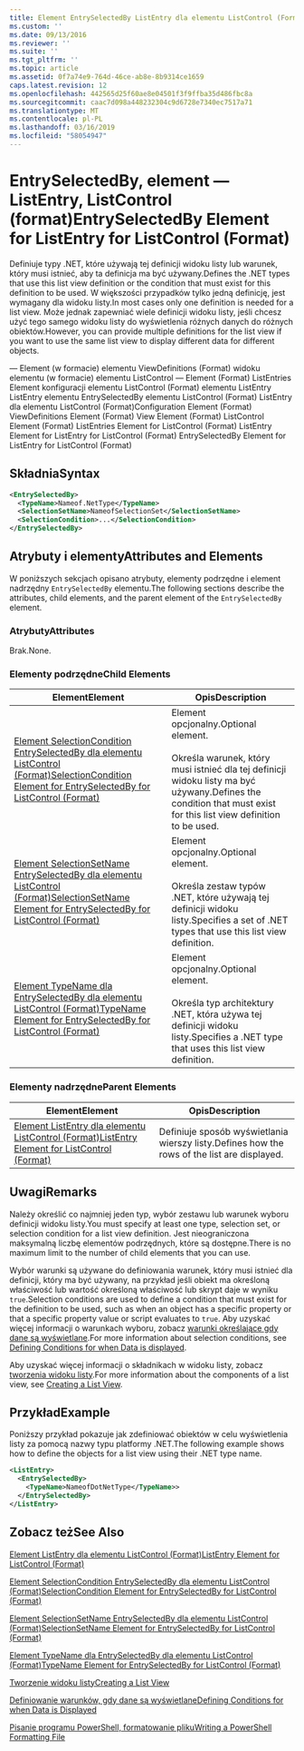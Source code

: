 ```yaml
---
title: Element EntrySelectedBy ListEntry dla elementu ListControl (Format) | Dokumentacja firmy Microsoft
ms.custom: ''
ms.date: 09/13/2016
ms.reviewer: ''
ms.suite: ''
ms.tgt_pltfrm: ''
ms.topic: article
ms.assetid: 0f7a74e9-764d-46ce-ab8e-8b9314ce1659
caps.latest.revision: 12
ms.openlocfilehash: 442565d25f60ae8e04501f3f9ffba35d486fbc8a
ms.sourcegitcommit: caac7d098a448232304c9d6728e7340ec7517a71
ms.translationtype: MT
ms.contentlocale: pl-PL
ms.lasthandoff: 03/16/2019
ms.locfileid: "58054947"
---
```

# <a name="entryselectedby-element-for-listentry-for-listcontrol-format"></a><span data-ttu-id="6a8d0-102">EntrySelectedBy, element — ListEntry, ListControl (format)</span><span class="sxs-lookup"><span data-stu-id="6a8d0-102">EntrySelectedBy Element for ListEntry for ListControl (Format)</span></span>

<span data-ttu-id="6a8d0-103">Definiuje typy .NET, które używają tej definicji widoku listy lub warunek, który musi istnieć, aby ta definicja ma być używany.</span><span class="sxs-lookup"><span data-stu-id="6a8d0-103">Defines the .NET types that use this list view definition or the condition that must exist for this definition to be used.</span></span> <span data-ttu-id="6a8d0-104">W większości przypadków tylko jedną definicję, jest wymagany dla widoku listy.</span><span class="sxs-lookup"><span data-stu-id="6a8d0-104">In most cases only one definition is needed for a list view.</span></span> <span data-ttu-id="6a8d0-105">Może jednak zapewniać wiele definicji widoku listy, jeśli chcesz użyć tego samego widoku listy do wyświetlenia różnych danych do różnych obiektów.</span><span class="sxs-lookup"><span data-stu-id="6a8d0-105">However, you can provide multiple definitions for the list view if you want to use the same list view to display different data for different objects.</span></span>

<span data-ttu-id="6a8d0-106">— Element (w formacie) elementu ViewDefinitions (Format) widoku elementu (w formacie) elementu ListControl — Element (Format) ListEntries Element konfiguracji elementu ListControl (Format) elementu ListEntry ListEntry elementu EntrySelectedBy elementu ListControl (Format) ListEntry dla elementu ListControl (Format)</span><span class="sxs-lookup"><span data-stu-id="6a8d0-106">Configuration Element (Format) ViewDefinitions Element (Format) View Element (Format) ListControl Element (Format) ListEntries Element for ListControl (Format) ListEntry Element for ListEntry for ListControl (Format) EntrySelectedBy Element for ListEntry for ListControl (Format)</span></span>

## <a name="syntax"></a><span data-ttu-id="6a8d0-107">Składnia</span><span class="sxs-lookup"><span data-stu-id="6a8d0-107">Syntax</span></span>

```xml
<EntrySelectedBy>
  <TypeName>Nameof.NetType</TypeName>
  <SelectionSetName>NameofSelectionSet</SelectionSetName>
  <SelectionCondition>...</SelectionCondition>
</EntrySelectedBy>
```

## <a name="attributes-and-elements"></a><span data-ttu-id="6a8d0-108">Atrybuty i elementy</span><span class="sxs-lookup"><span data-stu-id="6a8d0-108">Attributes and Elements</span></span>

<span data-ttu-id="6a8d0-109">W poniższych sekcjach opisano atrybuty, elementy podrzędne i element nadrzędny `EntrySelectedBy` elementu.</span><span class="sxs-lookup"><span data-stu-id="6a8d0-109">The following sections describe the attributes, child elements, and the parent element of the `EntrySelectedBy` element.</span></span>

### <a name="attributes"></a><span data-ttu-id="6a8d0-110">Atrybuty</span><span class="sxs-lookup"><span data-stu-id="6a8d0-110">Attributes</span></span>

<span data-ttu-id="6a8d0-111">Brak.</span><span class="sxs-lookup"><span data-stu-id="6a8d0-111">None.</span></span>

### <a name="child-elements"></a><span data-ttu-id="6a8d0-112">Elementy podrzędne</span><span class="sxs-lookup"><span data-stu-id="6a8d0-112">Child Elements</span></span>

|<span data-ttu-id="6a8d0-113">Element</span><span class="sxs-lookup"><span data-stu-id="6a8d0-113">Element</span></span>|<span data-ttu-id="6a8d0-114">Opis</span><span class="sxs-lookup"><span data-stu-id="6a8d0-114">Description</span></span>|
|-------------|-----------------|
|[<span data-ttu-id="6a8d0-115">Element SelectionCondition EntrySelectedBy dla elementu ListControl (Format)</span><span class="sxs-lookup"><span data-stu-id="6a8d0-115">SelectionCondition Element for EntrySelectedBy for ListControl  (Format)</span></span>](./selectioncondition-element-for-entryselectedby-for-listcontrol-format.md)|<span data-ttu-id="6a8d0-116">Element opcjonalny.</span><span class="sxs-lookup"><span data-stu-id="6a8d0-116">Optional element.</span></span><br /><br /> <span data-ttu-id="6a8d0-117">Określa warunek, który musi istnieć dla tej definicji widoku listy ma być używany.</span><span class="sxs-lookup"><span data-stu-id="6a8d0-117">Defines the condition that must exist for this list view definition to be used.</span></span>|
|[<span data-ttu-id="6a8d0-118">Element SelectionSetName EntrySelectedBy dla elementu ListControl (Format)</span><span class="sxs-lookup"><span data-stu-id="6a8d0-118">SelectionSetName Element for EntrySelectedBy for ListControl (Format)</span></span>](./selectionsetname-element-for-entryselectedby-for-listcontrol-format.md)|<span data-ttu-id="6a8d0-119">Element opcjonalny.</span><span class="sxs-lookup"><span data-stu-id="6a8d0-119">Optional element.</span></span><br /><br /> <span data-ttu-id="6a8d0-120">Określa zestaw typów .NET, które używają tej definicji widoku listy.</span><span class="sxs-lookup"><span data-stu-id="6a8d0-120">Specifies a set of .NET types that use this list view definition.</span></span>|
|[<span data-ttu-id="6a8d0-121">Element TypeName dla EntrySelectedBy dla elementu ListControl (Format)</span><span class="sxs-lookup"><span data-stu-id="6a8d0-121">TypeName Element for EntrySelectedBy for ListControl (Format)</span></span>](./typename-element-for-entryselectedby-for-listcontrol-format.md)|<span data-ttu-id="6a8d0-122">Element opcjonalny.</span><span class="sxs-lookup"><span data-stu-id="6a8d0-122">Optional element.</span></span><br /><br /> <span data-ttu-id="6a8d0-123">Określa typ architektury .NET, która używa tej definicji widoku listy.</span><span class="sxs-lookup"><span data-stu-id="6a8d0-123">Specifies a .NET type that uses this list view definition.</span></span>|

### <a name="parent-elements"></a><span data-ttu-id="6a8d0-124">Elementy nadrzędne</span><span class="sxs-lookup"><span data-stu-id="6a8d0-124">Parent Elements</span></span>

|<span data-ttu-id="6a8d0-125">Element</span><span class="sxs-lookup"><span data-stu-id="6a8d0-125">Element</span></span>|<span data-ttu-id="6a8d0-126">Opis</span><span class="sxs-lookup"><span data-stu-id="6a8d0-126">Description</span></span>|
|-------------|-----------------|
|[<span data-ttu-id="6a8d0-127">Element ListEntry dla elementu ListControl (Format)</span><span class="sxs-lookup"><span data-stu-id="6a8d0-127">ListEntry Element for ListControl (Format)</span></span>](./listentry-element-for-listcontrol-format.md)|<span data-ttu-id="6a8d0-128">Definiuje sposób wyświetlania wierszy listy.</span><span class="sxs-lookup"><span data-stu-id="6a8d0-128">Defines how the rows of the list are displayed.</span></span>|

## <a name="remarks"></a><span data-ttu-id="6a8d0-129">Uwagi</span><span class="sxs-lookup"><span data-stu-id="6a8d0-129">Remarks</span></span>

<span data-ttu-id="6a8d0-130">Należy określić co najmniej jeden typ, wybór zestawu lub warunek wyboru definicji widoku listy.</span><span class="sxs-lookup"><span data-stu-id="6a8d0-130">You must specify at least one type, selection set, or selection condition for a list view definition.</span></span> <span data-ttu-id="6a8d0-131">Jest nieograniczona maksymalną liczbę elementów podrzędnych, które są dostępne.</span><span class="sxs-lookup"><span data-stu-id="6a8d0-131">There is no maximum limit to the number of child elements that you can use.</span></span>

<span data-ttu-id="6a8d0-132">Wybór warunki są używane do definiowania warunek, który musi istnieć dla definicji, który ma być używany, na przykład jeśli obiekt ma określoną właściwość lub wartość określoną właściwość lub skrypt daje w wyniku `true`.</span><span class="sxs-lookup"><span data-stu-id="6a8d0-132">Selection conditions are used to define a condition that must exist for the definition to be used, such as when an object has a specific property or that a specific property value or script evaluates to `true`.</span></span> <span data-ttu-id="6a8d0-133">Aby uzyskać więcej informacji o warunkach wyboru, zobacz [warunki określające gdy dane są wyświetlane](./defining-conditions-for-displaying-data.md).</span><span class="sxs-lookup"><span data-stu-id="6a8d0-133">For more information about selection conditions, see [Defining Conditions for when Data is displayed](./defining-conditions-for-displaying-data.md).</span></span>

<span data-ttu-id="6a8d0-134">Aby uzyskać więcej informacji o składnikach w widoku listy, zobacz [tworzenia widoku listy](./creating-a-list-view.md).</span><span class="sxs-lookup"><span data-stu-id="6a8d0-134">For more information about the components of a list view, see [Creating a List View](./creating-a-list-view.md).</span></span>

## <a name="example"></a><span data-ttu-id="6a8d0-135">Przykład</span><span class="sxs-lookup"><span data-stu-id="6a8d0-135">Example</span></span>

<span data-ttu-id="6a8d0-136">Poniższy przykład pokazuje jak zdefiniować obiektów w celu wyświetlenia listy za pomocą nazwy typu platformy .NET.</span><span class="sxs-lookup"><span data-stu-id="6a8d0-136">The following example shows how to define the objects for a list view using their .NET type name.</span></span>

```xml
<ListEntry>
  <EntrySelectedBy>
    <TypeName>NameofDotNetType</TypeName>>
  </EntrySelectedBy>
</ListEntry>
```

## <a name="see-also"></a><span data-ttu-id="6a8d0-137">Zobacz też</span><span class="sxs-lookup"><span data-stu-id="6a8d0-137">See Also</span></span>

[<span data-ttu-id="6a8d0-138">Element ListEntry dla elementu ListControl (Format)</span><span class="sxs-lookup"><span data-stu-id="6a8d0-138">ListEntry Element for ListControl (Format)</span></span>](./listentry-element-for-listcontrol-format.md)

[<span data-ttu-id="6a8d0-139">Element SelectionCondition EntrySelectedBy dla elementu ListControl (Format)</span><span class="sxs-lookup"><span data-stu-id="6a8d0-139">SelectionCondition Element for EntrySelectedBy for ListControl (Format)</span></span>](./selectioncondition-element-for-entryselectedby-for-listcontrol-format.md)

[<span data-ttu-id="6a8d0-140">Element SelectionSetName EntrySelectedBy dla elementu ListControl (Format)</span><span class="sxs-lookup"><span data-stu-id="6a8d0-140">SelectionSetName Element for EntrySelectedBy for ListControl (Format)</span></span>](./selectionsetname-element-for-entryselectedby-for-listcontrol-format.md)

[<span data-ttu-id="6a8d0-141">Element TypeName dla EntrySelectedBy dla elementu ListControl (Format)</span><span class="sxs-lookup"><span data-stu-id="6a8d0-141">TypeName Element for EntrySelectedBy for ListControl (Format)</span></span>](./typename-element-for-entryselectedby-for-listcontrol-format.md)

[<span data-ttu-id="6a8d0-142">Tworzenie widoku listy</span><span class="sxs-lookup"><span data-stu-id="6a8d0-142">Creating a List View</span></span>](./creating-a-list-view.md)

[<span data-ttu-id="6a8d0-143">Definiowanie warunków, gdy dane są wyświetlane</span><span class="sxs-lookup"><span data-stu-id="6a8d0-143">Defining Conditions for when Data is Displayed</span></span>](./defining-conditions-for-displaying-data.md)

[<span data-ttu-id="6a8d0-144">Pisanie programu PowerShell, formatowanie pliku</span><span class="sxs-lookup"><span data-stu-id="6a8d0-144">Writing a PowerShell Formatting File</span></span>](./writing-a-powershell-formatting-file.md)
